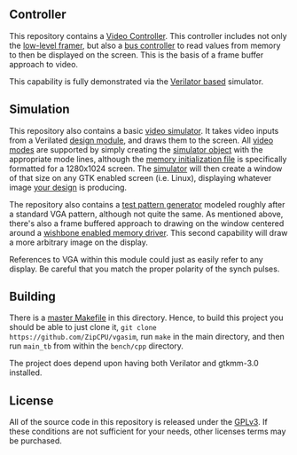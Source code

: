 ## Controller

This repository contains a [Video Controller](rtl/wbvgaframe.v).  This
controller includes not only the [low-level framer](rtl/llvga.v), but also
a [bus controller](rtl/imgfifo.v) to read values from memory to then be
displayed on the screen.  This is the basis of a frame buffer approach to
video.

This capability is fully demonstrated via the [Verilator based](http://zipcpu.com/blog/2017/06/21/looking-at-verilator.html) simulator.

## Simulation

This repository also contains a basic [video simulator](bench/cpp/vgasim.cpp).
It takes video inputs from a Verilated [design module](bench/rtl/demo.v),
and draws them to the screen.  All [video modes](bench/cpp/videomode.h)
are supported by simply creating the [simulator object](bench/cpp/vgasim.cpp)
with the appropriate mode lines, although the [memory initialization
file](bench/cpp/slide.hex) is specifically formatted for a 1280x1024 screen.
The [simulator](bench/cpp/vgasim.cpp) will then create a window of that size
on any GTK enabled screen (i.e. Linux), displaying whatever image [your
design](rtl/wbvgaframe.v) is producing.

The repository also contains a [test pattern generator](rtl/vgatest.v) modeled
roughly after a standard VGA pattern, although not quite the same.  As mentioned
above, there's also a frame buffered approach to drawing on the window
centered around a [wishbone enabled memory driver](rtl/imgfifo.v).  This
second capability will draw a more arbitrary image on the display.

References to VGA within this module could just as easily refer to any display.
Be careful that you match the proper polarity of the synch pulses.

## Building

There is a [master Makefile](Makefile) in this directory.  Hence, to build
this project you should be able to just clone it,
`git clone https://github.com/ZipCPU/vgasim`, run `make` in the main
directory, and then run `main_tb` from within the
`bench/cpp` directory.

The project does depend upon having both Verilator and gtkmm-3.0 installed.

## License

All of the source code in this repository is released under the
[GPLv3](https://www.gnu.org/licenses/gpl-3.0.en.html).  If these conditions
are not sufficient for your needs, other licenses terms may be purchased.

